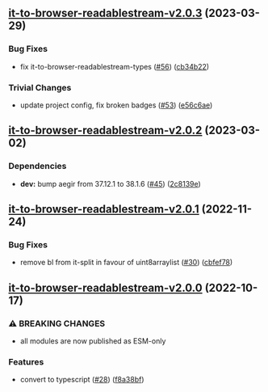 ## [it-to-browser-readablestream-v2.0.3](https://github.com/achingbrain/it/compare/it-to-browser-readablestream-v2.0.2...it-to-browser-readablestream-v2.0.3) (2023-03-29)


### Bug Fixes

* fix it-to-browser-readablestream-types ([#56](https://github.com/achingbrain/it/issues/56)) ([cb34b22](https://github.com/achingbrain/it/commit/cb34b22aa578cb34c8eb5bcd33a19cae63b11597))


### Trivial Changes

* update project config, fix broken badges ([#53](https://github.com/achingbrain/it/issues/53)) ([e56c6ae](https://github.com/achingbrain/it/commit/e56c6ae9a0a766b5eab77040e92b2e034ce52d2e))

## [it-to-browser-readablestream-v2.0.2](https://github.com/achingbrain/it/compare/it-to-browser-readablestream-v2.0.1...it-to-browser-readablestream-v2.0.2) (2023-03-02)


### Dependencies

* **dev:** bump aegir from 37.12.1 to 38.1.6 ([#45](https://github.com/achingbrain/it/issues/45)) ([2c8139e](https://github.com/achingbrain/it/commit/2c8139ef060efa72c386aa3863e6c575f6f199e5))

## [it-to-browser-readablestream-v2.0.1](https://github.com/achingbrain/it/compare/it-to-browser-readablestream-v2.0.0...it-to-browser-readablestream-v2.0.1) (2022-11-24)


### Bug Fixes

* remove bl from it-split in favour of uint8arraylist ([#30](https://github.com/achingbrain/it/issues/30)) ([cbfef78](https://github.com/achingbrain/it/commit/cbfef78af74b699b73f0d1c6298606d8d6716d1f))

## [it-to-browser-readablestream-v2.0.0](https://github.com/achingbrain/it/compare/it-to-browser-readablestream-v1.0.4...it-to-browser-readablestream-v2.0.0) (2022-10-17)


### ⚠ BREAKING CHANGES

* all modules are now published as ESM-only

### Features

* convert to typescript ([#28](https://github.com/achingbrain/it/issues/28)) ([f8a38bf](https://github.com/achingbrain/it/commit/f8a38bfb1b902e8101f1077eb33c3cea49819464))
